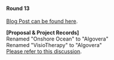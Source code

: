 #### Round 13
[Blog Post can be found here](https://blog.oceanprotocol.com/oceandao-round-13-is-live-16eda37f0126).  

**[Proposal & Project Records]**  
Renamed "Onshore Ocean" to "Algovera"  
Renamed "VisioTherapy" to "Algovera"  
[Please refer to this discussion](https://discord.com/channels/612953348487905282/908016658239610920/921413438750728212).  
